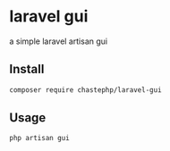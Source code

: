 # laravel gui
a simple laravel artisan gui


## Install

```bash
composer require chastephp/laravel-gui
```


## Usage

```
php artisan gui 
```
